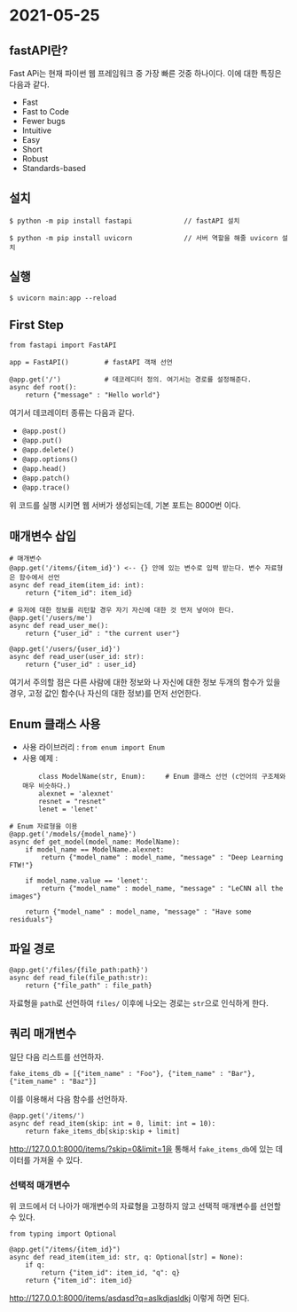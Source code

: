# 2021-05-25 

## fastAPI란?

Fast APi는 현재 파이썬 웹 프레임워크 중 가장 빠른 것중 하나이다. 이에 대한 특징은 다음과 같다. 
- Fast
- Fast to Code
- Fewer bugs
- Intuitive
- Easy
- Short
- Robust
- Standards-based


## 설치

```
$ python -m pip install fastapi             // fastAPI 설치
```

```
$ python -m pip install uvicorn             // 서버 역할을 해줄 uvicorn 설치
```

## 실행

```
$ uvicorn main:app --reload
```

## First Step 

```
from fastapi import FastAPI

app = FastAPI()         # fastAPI 객채 선언

@app.get('/')           # 데코레디터 정의. 여기서는 경로를 설정해준다. 
async def root():
    return {"message" : "Hello world"}
```

여기서 데코레이터 종류는 다음과 같다. 
 - `@app.post()`
 - `@app.put()`
 - `@app.delete()`
 - `@app.options()`
 - `@app.head()`
 - `@app.patch()`
 - `@app.trace()`

위 코드를 실행 시키면 웹 서버가 생성되는데, 기본 포트는 8000번 이다.

## 매개변수 삽입

```
# 매개변수
@app.get('/items/{item_id}') <-- {} 안에 있는 변수로 입력 받는다. 변수 자료형은 함수에서 선언
async def read_item(item_id: int):
    return {"item_id": item_id}

# 유저에 대한 정보를 리턴할 경우 자기 자신에 대한 것 먼저 넣어야 한다. 
@app.get('/users/me')
async def read_user_me():
    return {"user_id" : "the current user"}

@app.get('/users/{user_id}')
async def read_user(user_id: str):
    return {"user_id" : user_id}
```
여기서 주의할 점은 다른 사람에 대한 정보와 나 자신에 대한 정보 두개의 함수가 있을 경우, 고정 값인 함수(나 자신의 대한 정보)를 먼저 선언한다.

## Enum 클래스 사용

 - 사용 라이브러리 : `from enum import Enum`
 - 사용 예제 :
    ```
        class ModelName(str, Enum):     # Enum 클래스 선언 (c언어의 구조체와 매우 비슷하다.)
        alexnet = 'alexnet'
        resnet = "resnet"
        lenet = 'lenet'
    ```

```
# Enum 자료형을 이용
@app.get('/models/{model_name}')
async def get_model(model_name: ModelName):
    if model_name == ModelName.alexnet:
        return {"model_name" : model_name, "message" : "Deep Learning FTW!"}
    
    if model_name.value == 'lenet':
        return {"model_name" : model_name, "message" : "LeCNN all the images"}

    return {"model_name" : model_name, "message" : "Have some residuals"}
```

## 파일 경로
```
@app.get('/files/{file_path:path}')
async def read_file(file_path:str):
    return {"file_path" : file_path}
```
자료형을 `path`로 선언하여 `files/` 이후에 나오는 경로는 `str`으로 인식하게 한다.

## 쿼리 매개변수

일단 다음 리스트를 선언하자.
```
fake_items_db = [{"item_name" : "Foo"}, {"item_name" : "Bar"}, {"item_name" : "Baz"}]
```
이를 이용해서 다음 함수를 선언하자.
```
@app.get('/items/')         
async def read_item(skip: int = 0, limit: int = 10):
    return fake_items_db[skip:skip + limit]
```
http://127.0.0.1:8000/items/?skip=0&limit=1을 통해서 `fake_items_db`에 있는 데이터를 가져올 수 있다. 

### 선택적 매개변수

위 코드에서 더 나아가 매개변수의 자료형을 고정하지 않고 선택적 매개변수를 선언할 수 있다. 
```
from typing import Optional

@app.get("/items/{item_id}")
async def read_item(item_id: str, q: Optional[str] = None):
    if q:
        return {"item_id": item_id, "q": q}
    return {"item_id": item_id}
```
http://127.0.0.1:8000/items/asdasd?q=aslkdjasldkj 이렇게 하면 된다.